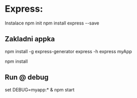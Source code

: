# Express:
Instalace
npm init
npm install express --save


## Zakladni appka
npm install -g express-generator
express -h
express myApp

npm install


## Run @ debug
set DEBUG=myapp:* & npm start
